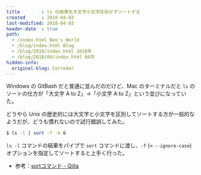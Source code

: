 ```yaml
---
title        : ls の結果を大文字小文字区別せずソートする
created      : 2018-04-03
last-modified: 2018-04-03
header-date  : true
path:
  - /index.html Neo's World
  - /blog/index.html Blog
  - /blog/2018/index.html 2018年
  - /blog/2018/04/index.html 04月
hidden-info:
  original-blog: Corredor
---
```


Windows の GitBash だと普通に並んだのだけど、Mac のターミナルだと `ls` のソートの仕方が「大文字 A to Z」→「小文字 A to Z」という並びになっていた。

どうやら Unix の歴史的には大文字と小文字を区別してソートする方が一般的なようだが、どうも慣れないので試行錯誤してみた。

```bash
$ ls -l | sort -f -k 6
```

`ls -l` コマンドの結果をパイプで `sort` コマンドに渡し、`-f` (= `--ignore-case`) オプションを指定してソートすると上手く行った。

- 参考：[sortコマンド - Qiita](https://qiita.com/takasianpride/items/c5a250bc3a1096188cb1)

